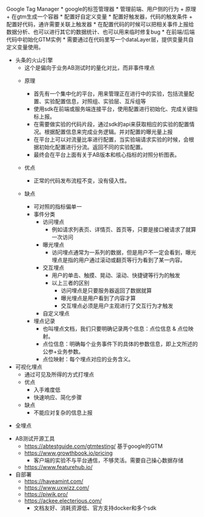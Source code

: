 Google Tag Manager
    * google的标签管理器
    * 管理前端、用户侧的行为
    + 原理
        + 在gtm生成一个容器
            * 配置好自定义变量
            * 配置好触发器，代码的触发条件
            + 配置好代码，通许需要关联上触发器
                * 在配置代码的时候可以把相关事件上报给数据分析、也可以进行其它的数据统计、也可以用来临时修复bug
        * 在前端/后端代码中初始化GTM实例
        * 需要通过在代码里写一个dataLayer层，提供变量共自定义变量使用。
+ 头条的火山引擎 
    * 这个是偏向于业务AB测试时的量化对比，而非事件埋点
    + 原理
        * 首先有一个集中化的平台，用来管理正在进行中的实验，包括流量配置、实验配置信息，对照组、实验层、互斥组等
        * 使用sdk在前端或服务端连接平台，使用配置进行初始化、完成关键指标上报。
        * 在需要做实验的代码片段，通过sdk的api来获取相应的实验的配置情况。根据配置信息来完成业务逻辑。并对配置的曝光量上报
        * 在平台上可以对流量比率进行配置，当实验端请求实验的时候，会根据初始化配置进行分流。返回不同的实验配置。
        * 最终会在平台上面有关于AB版本和核心指标的对照分析图表。
    + 优点
        * 正常的代码发布流程不变，没有侵入性。
    + 缺点
        * 可对照的指标偏单一

        + 事件分类
            + 访问埋点
                * 例如请求列表页、详情页、首页等，只要是接口被请求了就算一次访问
            + 曝光埋点
                * 访问埋点通常为一系列的数据，但是用户不一定会看到，曝光埋点是指的用户通过滚动或翻页等行为看到了某一内容。
            + 交互埋点
                * 用户的单击、触摸、晃动、滚动、快捷键等行为的触发
                + 以上三者的区别
                    * 访问埋点是只要服务器返回了数据就算
                    * 曝光埋点是用户看到了内容才算
                    * 交互埋点必须是用户主观进行了交互行为才触发
            * 自定义埋点
        + 埋点记录
            * 也叫埋点文档，我们只要明确记录两个信息：点位信息 & 点位映射。
            * 点位信息：明确每个业务事件下的具体的参数信息，即上文所述的公参+业务参数。
            * 点位映射：每个埋点对应的业务含义。
+ 可视化埋点
    * 通过可见及所得的方式打埋点
    + 优点
        * 入手难度低
        * 快速响应、简化步骤
    + 缺点
        * 不能应对复杂的信息上报
* 全埋点
+ AB测试开源工具
    * https://abtestguide.com/gtmtesting/ 基于google的GTM
    + https://www.growthbook.io/pricing
        * 客户端的实验不与平台通信，不够灵活。需要自己操心数据存储
    * https://www.featurehub.io/
+ 自部署
    * https://haveamint.com/
    * https://www.uxwizz.com/
    * https://piwik.pro/
    + https://ackee.electerious.com/
        * 文档友好、消耗资源低、官方支持docker和多个sdk
